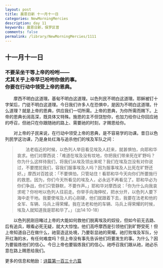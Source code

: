 ```yaml
---
layout: post
title: 晨恩日新 十一月十一日
categories: NewMorningMercies
description: day 11
keywords: 晨恩日新，保罗区普
comments: false
permalink: /library/NewMorningMercies/1111
---
```


## 十一月十一日

### 不要呆坐干等上帝的吩咐—— <br> 尤其关乎上帝早已吩咐你做的事。<br>你要在行动中领受上帝的恩典。

&emsp;&emsp;摩西不明白这道理。基甸不明白这道理。以色列民不明白这道理。耶稣被钉十字架后，门徒不明白这道理。今日我们许多人在恐惧中，是因为不明白这道理。什么道理？就是上帝的恩典，供应我们一切所需。上帝的恩典，为你所需而赐下。上帝的恩典长阔高深，既具体又特殊。施恩的主不但饶恕你，也加力给你让你回应祂的呼召，但祂只在你跟随祂的路上、需要祂的时刻，才赐恩给你。

&emsp;&emsp;对上帝的子民来说，在行动中领受上帝的恩典，是不容易学的功课。昔日以色列民学这功课，乃是身处红海与追杀他们的埃及军队之间：

> &emsp;&emsp;法老临近的时候，以色列人举目看见埃及人赶来，就甚惧怕，向耶和华哀求。他们对摩西说：「难道在埃及没有坟地，你把我们带来死在旷野吗？你为什么这样待我们，将我们从埃及领出来呢？我们在埃及岂没有对你说过，不要搅扰我们，容我们服事埃及人吗？因为服事埃及人比死在旷野还好。」摩西对百姓说：「不要惧怕，只管站住！看耶和华今天向你们所要施行的救恩。因为，你们今天所看见的埃及人，必永远不再看见了。耶和华必为你们争战，你们只管静默，不要作声。」耶和华对摩西说：「你为什么向我哀求呢？你吩咐以色列人往前走。你举手向海伸杖，把水分开，以色列人要下海中走干地。我要使埃及人的心刚硬，他们就跟着下去，我要在法老和他的全军、车辆、马兵上得荣耀。我在法老和他的车辆、马兵上得荣耀的时候，埃及人就知道我是耶和华了。」（出14:10-18）

&emsp;&emsp;以色列民刚目睹过上帝的大能如何救他们脱离埃及的奴役，但如今前无去路、后有追兵，眼看必死无疑，就大大惊惶。他们高呼摩西是引领他们到旷野受死！但上帝知道自己在做什么，祂营造这处境，乃要彰显祂的荣耀。祂打败埃及军队，分开红海的水，有任何难度吗？但上帝没有事先告诉他们将要发生的事。为什么？因为要锻炼他们的信心。今日上帝也要锻炼我们的信心。祂呼召我们跟从祂，祂必乐意在路上赐恩给我们。

更多的信息和勉励：[诗篇第一百三十六篇]()
